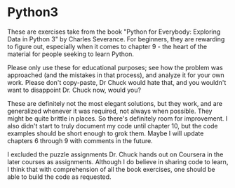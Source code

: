 # Python3

These are exercises take from the book "Python for Everybody: Exploring Data in Python 3" by Charles Severance. For beginners, they are rewarding to figure out, especially when it comes to chapter 9 - the heart of the material for people seeking to learn Python.

Please only use these for educational purposes; see how the problem was approached (and the mistakes in that process), and analyze it for your own work. Please don't copy-paste, Dr Chuck would hate that, and you wouldn't want to disappoint Dr. Chuck now, would you?

These are definitely not the most elegant solutions, but they work, and are generalized whenever it was required, not always when possible. They might be quite brittle in places. So there's definitely room for improvement. I also didn't start to truly document my code until chapter 10, but the code examples should be short enough to grok them. Maybe I will update chapters 6 through 9 with comments in the future.

I excluded the puzzle assignments Dr. Chuck hands out on Coursera in the later courses as assignments. Although I do believe in sharing code to learn, I think that with comprehension of all the book exercises, one should be able to build the code as requested.

